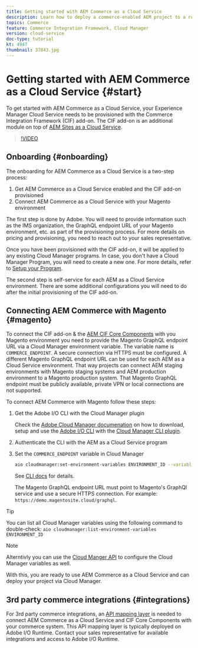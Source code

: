 ```yaml
---
title: Getting started with AEM Commerce as a Cloud Service
description: Learn how to deploy a commerce-enabled AEM project to a running AEM as a Cloud service environment. Use features of Adobe Cloud Manager and a CI/CD pipeline to build the Venia demo storefront to a running environment.
topics: Commerce
feature: Commerce Integration Framework, Cloud Manager
version: cloud-service
doc-type: tutorial
kt: 4947
thumbnail: 37843.jpg
---
```


# Getting started with AEM Commerce as a Cloud Service {#start}

To get started with AEM Commerce as a Cloud Service, your Experience Manager Cloud Service needs to be provisioned with the Commerce Integration Framework (CIF) add-on. The CIF add-on is an additional module on top of [AEM Sites as a Cloud Service](https://docs.adobe.com/content/help/en/experience-manager-cloud-service/sites/home.html).

>[!VIDEO](https://video.tv.adobe.com/v/37843?quality=12&learn=on)

## Onboarding {#onboarding}

The onboarding for AEM Commerce as a Cloud Service is a two-step process:

1. Get AEM Commerce as a Cloud Service enabled and the CIF add-on provisioned
2. Connect AEM Commerce as a Cloud Service with your Magento environment

The first step is done by Adobe. You will need to provide information such as the IMS organization, the GraphQL endpoint URL of your Magento environment, etc. as part of the provisioning process. For more details on pricing and provisioning, you need to reach out to your sales representative.

Once you have been provisioned with the CIF add-on, it will be applied to any existing Cloud Manager programs. In case, you don't have a Cloud Manager Program, you will need to create a new one. For more details, refer to [Setup your Program](https://docs.adobe.com/content/help/en/experience-manager-cloud-manager/using/getting-started/setting-up-program.html).

The second step is self-service for each AEM as a Cloud Service environment. There are some additional configurations you will need to do after the initial provisioning of the CIF add-on.

## Connecting AEM Commerce with Magento {#magento}

To connect the CIF add-on & the [AEM CIF Core Components](https://github.com/adobe/aem-core-cif-components) with you Magento environment you need to provide the Magento GraphQL endpoint URL via a Cloud Manager environment variable. The variable name is `COMMERCE_ENDPOINT`. A secure connection via HTTPS must be configured.
A different Magento GraphQL endpoint URL can be used for each AEM as a Cloud Service environment. That way projects can connect AEM staging environments with Magento staging systems and AEM production environment to a Magento production system. That Magento GraphQL endpoint must be publicly available, private VPN or local connections are not supported.

To connect AEM Commerce with Magento follow these steps:

1. Get the Adobe I/O CLI with the Cloud Manager plugin

    Check the [Adobe Cloud Manager documenation](https://docs.adobe.com/content/help/en/experience-manager-cloud-manager/using/introduction-to-cloud-manager.html) on how to download, setup and use the [Adobe I/O CLI](https://github.com/adobe/aio-cli) with the [Cloud Manager CLI plugin](https://github.com/adobe/aio-cli-plugin-cloudmanager).

2. Authenticate the CLI with the AEM as a Cloud Service program

3. Set the `COMMERCE_ENDPOINT` variable in Cloud Manager

    ```bash
    aio cloudmanager:set-environment-variables ENVIRONMENT_ID --variable COMMERCE_ENDPOINT "<Magento GraphQL endpoint URL>"
    ```

    See [CLI docs](https://github.com/adobe/aio-cli-plugin-cloudmanager#aio-cloudmanagerset-environment-variables-environmentid) for details.

    The Magento GraphQL endpoint URL must point to Magento's GraphQl service and use a secure HTTPS connection. For example: `https://demo.magentosite.cloud/graphql`.

>[!TIP]
>
>You can list all Cloud Manager variables using the following command to double-check: `aio cloudmanager:list-environment-variables ENVIRONMENT_ID`

>[!NOTE]
>
>Alterntivly you can use the [Cloud Manger API](https://www.adobe.io/apis/experiencecloud/cloud-manager/docs.html) to configure the Cloud Manager variables as well.

With this, you are ready to use AEM Commerce as a Cloud Service and can deploy your project via Cloud Manager.

## 3rd party commerce integrations {#integrations}

For 3rd party commerce integrations, an [API mapping layer](architecture/third-party.md) is needed to connect AEM Commerce as a Cloud Service and CIF Core Components with your commerce system. This API mapping layer is typically deployed on Adobe I/O Runtime. Contact your sales representative for available integrations and access to Adobe I/O Runtime.
